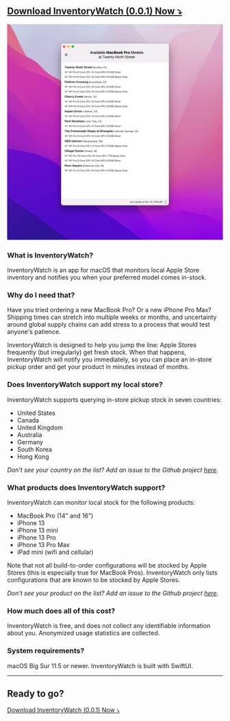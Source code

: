 ## [Download InventoryWatch (0.0.1) Now ⤵️](./InventoryWatch-0.0.1.zip)

![InventoryWatch-Screenshot](./ic-mkt-1.jpg)

### What is InventoryWatch?

InventoryWatch is an app for macOS that monitors local Apple Store inventory and notifies you when your preferred model comes in-stock. 

### Why do I need that? 

Have you tried ordering a new MacBook Pro? Or a new iPhone Pro Max? Shipping times can stretch into multiple weeks or months, and uncertainty around global supply chains can add stress to a process that would test anyone's patience. 

InventoryWatch is designed to help you jump the line: Apple Stores frequently (but irregularly) get fresh stock. When that happens, InventoryWatch will notify you immediately, so you can place an in-store pickup order and get your product in minutes instead of months. 

### Does InventoryWatch support my local store? 

InventoryWatch supports querying in-store pickup stock in seven countries:

  * United States
  * Canada
  * United Kingdom
  * Australia
  * Germany
  * South Korea
  * Hong Kong

_Don't see your country on the list? Add an issue to the Github project [here](https://github.com/worthbak/inventory-checker-app/issues)._

### What products does InventoryWatch support? 

InventoryWatch can monitor local stock for the following products: 

* MacBook Pro (14" and 16")
* iPhone 13
* iPhone 13 mini
* iPhone 13 Pro
* iPhone 13 Pro Max
* iPad mini (wifi and cellular)

Note that not all build-to-order configurations will be stocked by Apple Stores (this is especially true for MacBook Pros). InventoryWatch only lists configurations that are known to be stocked by Apple Stores. 

_Don't see your product on the list? Add an issue to the Github project [here](https://github.com/worthbak/inventory-checker-app/issues)._

### How much does all of this cost? 

InventoryWatch is free, and does not collect any identifiable information about you. Anonymized usage statistics are collected.

### System requirements? 

macOS Big Sur 11.5 or newer. InventoryWatch is built with SwiftUI. 

---

## Ready to go?

[Download InventoryWatch (0.0.1) Now ⤵️](./InventoryWatch-0.0.1.zip)
